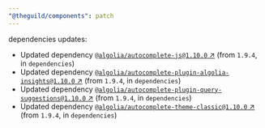 ```yaml
---
"@theguild/components": patch
---
```

dependencies updates:
  - Updated dependency [`@algolia/autocomplete-js@1.10.0` ↗︎](https://www.npmjs.com/package/@algolia/autocomplete-js/v/1.10.0) (from `1.9.4`, in `dependencies`)
  - Updated dependency [`@algolia/autocomplete-plugin-algolia-insights@1.10.0` ↗︎](https://www.npmjs.com/package/@algolia/autocomplete-plugin-algolia-insights/v/1.10.0) (from `1.9.4`, in `dependencies`)
  - Updated dependency [`@algolia/autocomplete-plugin-query-suggestions@1.10.0` ↗︎](https://www.npmjs.com/package/@algolia/autocomplete-plugin-query-suggestions/v/1.10.0) (from `1.9.4`, in `dependencies`)
  - Updated dependency [`@algolia/autocomplete-theme-classic@1.10.0` ↗︎](https://www.npmjs.com/package/@algolia/autocomplete-theme-classic/v/1.10.0) (from `1.9.4`, in `dependencies`)
